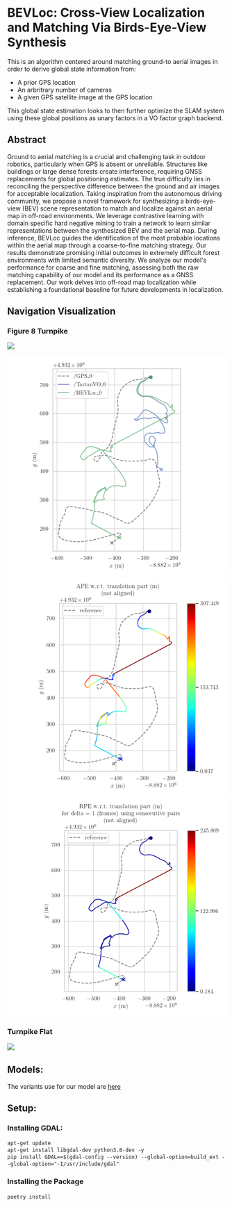 # BEVLoc: Cross-View Localization and Matching Via Birds-Eye-View Synthesis
This is an algorithm centered around matching ground-to aerial images in order to derive global state information from:
* A prior GPS location
* An arbritrary number of cameras
* A given GPS satellite image at the GPS location

This global state estimation looks to then further optimize the SLAM system using these global positions as unary factors in a VO factor graph backend.

## Abstract
Ground to aerial matching is a crucial and challenging task in outdoor robotics, particularly when GPS is absent or unreliable. Structures like buildings or large dense forests create interference, requiring GNSS replacements for global positioning estimates. The true difficulty lies in reconciling the perspective difference between the ground and air images for acceptable localization. Taking inspiration from the autonomous driving community, we propose a novel framework for synthesizing a birds-eye-view (BEV) scene representation to match and localize against an aerial map in off-road environments. We leverage contrastive learning with domain specific hard negative mining to train a network to learn similar representations between the synthesized BEV and the aerial map. During inference, BEVLoc guides the identification of the most probable locations within the aerial map through a coarse-to-fine matching strategy. Our results demonstrate promising initial outcomes in extremely difficult forest environments with limited semantic diversity. We analyze our model's performance for coarse and fine matching, assessing both the raw matching capability of our model and its performance as a GNSS replacement. Our work delves into off-road map localization while establishing a foundational baseline for future developments in localization.


## Navigation Visualization

### Figure 8 Turnpike
![](https://drive.google.com/uc?id=1JyENyMyY2wgqGUpTXiCP_K_jFwTJrRjb)

![](plots/TrajPlot.png)
![](plots/APEPlot.png)
![](plots/RPEPlot.png)

### Turnpike Flat
![](https://drive.google.com/uc?id=16Jj_pC3FwbueK5N4pqSPA5vaeLIceVEQ)


## Models:
The variants use for our model are [here](https://drive.google.com/drive/folders/1kO5l0wqgZIxC5nwFHFdTMuvFa7GUTX5v?usp=drive_link)


## Setup:
### Installing GDAL:
```
apt-get update
apt-get install libgdal-dev python3.8-dev -y
pip install GDAL==$(gdal-config --version) --global-option=build_ext --global-option="-I/usr/include/gdal" 
```

### Installing the Package
```
poetry install
```
